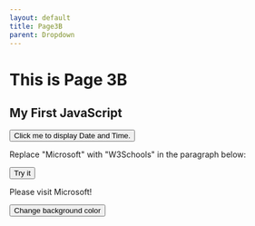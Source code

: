 ```yaml
---
layout: default
title: Page3B
parent: Dropdown
---
```


<h1>This is Page 3B</h1>


<h2>My First JavaScript</h2>

<button type="button" id="demo"
onclick="document.getElementById('demo').innerHTML = Date()">
Click me to display Date and Time.</button>

<!-- p id="demo"></p> -->

<p>Replace "Microsoft" with "W3Schools" in the paragraph below:</p>

<button onclick="myFunction()">Try it</button>

<p id="demo2">Please visit Microsoft!</p>
<button id="Button2"  onclick = "changeBgColor(this)">Change background color</button>

<script>
function myFunction() {
    var str = document.getElementById("demo2").innerHTML;
    var txt = str.replace("Microsoft","W3Schools");
    document.getElementById("demo2").innerHTML = txt;
}

function changeBgColor(id) {
id.style.backgroundColor = "Lightblue";
}
</script>

<!-- document.getElementById("demo").innerHTML = -->
